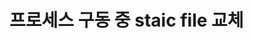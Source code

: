 [videoUrl]: https://show-me-the-video-example.herokuapp.com/example-video-07.mp4
[thumbnailUrl]: https://show-me-the-video-example.herokuapp.com/example-image-07.webp
[tags]: idea,java,dx
[author]: me@aluc.io
[duration]: 01:58
[prev]: ./06-intellij-hot-swap.md
[next]: ./07-intellij-hot-replacement-static-resource.md
[createTime]: Jan-30-2019-2:23:00-GMT+0900

# 프로세스 구동 중 staic file 교체

